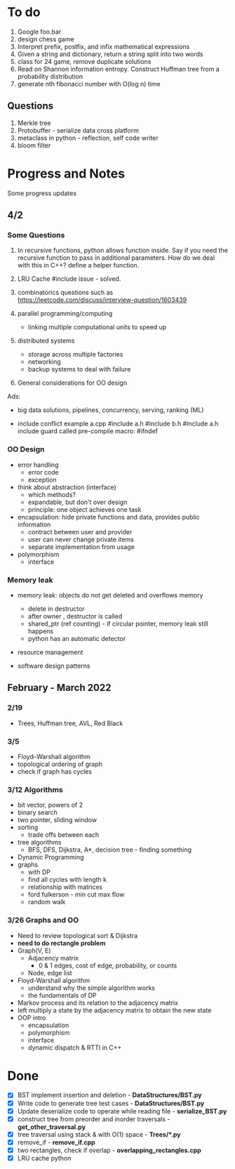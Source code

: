 # To do
1. Google foo.bar
2. design chess game
3. Interpret prefix, postfix, and infix mathematical expressions
4. Given a string and dictionary, return a string split into two words
5. class for 24 game, remove duplicate solutions
6. Read on Shannon information entropy. Construct Huffman tree from a probability distribution
7. generate nth fibonacci number with O(log n) time

## Questions
1. Merkle tree
2. Protobuffer - serialize data cross platform
3. metaclass in python - reflection, self code writer
4. bloom filter


# Progress and Notes
Some progress updates

## 4/2
### Some Questions
1. In recursive functions, python allows function inside. Say if you need the recursive function to pass in additional parameters. How do we deal with this in C++? define a helper function.
2. LRU Cache #include issue - solved.
3. combinatorics questions such as https://leetcode.com/discuss/interview-question/1603439
4. parallel programming/computing
   - linking multiple computational units to speed up

5. distributed systems
   - storage across multiple factories
   - networking
   - backup systems to deal with failure
6. General considerations for OO design


Ads:
- big data solutions, pipelines, concurrency, serving, ranking (ML)

* include conflict example
  a.cpp
    #include a.h
    #include b.h
      #include a.h
  include guard called pre-compile macro: #ifndef

### OO Design
- error handling
  - error code
  - exception
- think about abstraction (interface)
  - which methods?
  - expandable, but don't over design
  - principle: one object achieves one task
- encapsulation: hide private functions and data, provides public information
  - contract between user and provider
  - user can never change private items
  - separate implementation from usage
- polymorphism
  - interface

### Memory leak
- memory leak: objects do not get deleted and overflows memory
  - delete in destructor
  - after owner , destructor is called
  - shared_ptr (ref counting) - if circular pointer, memory leak still happens
  - python has an automatic detector

- resource management
- software design patterns

## February - March 2022
### 2/19
- Trees, Huffman tree, AVL, Red Black

### 3/5
- Floyd–Warshall algorithm
- topological ordering of graph
- check if graph has cycles

### 3/12 Algorithms
- bit vector, powers of 2
- binary search
- two pointer, sliding window
- sorting
  - trade offs between each
- tree algorithms
  - BFS, DFS, Dijkstra, A*, decision tree - finding something
- Dynamic Programming
- graphs
  - with DP
  - find all cycles with length k
  - relationship with matrices
  - ford fulkerson - min cut max flow
  - random walk

### 3/26 Graphs and OO
- Need to review topological sort & Dijkstra
- **need to do rectangle problem**
- Graph(V, E)
  - Adjacency matrix
    - 0 & 1 edges, cost of edge, probability, or counts
  - Node, edge list
- Floyd-Warshall algorithm
  - understand why the simple algorithm works
  - the fundamentals of DP
- Markov process and its relation to the adjacency matrix
- left multiply a state by the adjacency matrix to obtain the new state
- OOP intro
  - encapsulation
  - polymorphism
  - interface
  - dynamic dispatch & RTTI in C++

# Done
- [x] BST implement insertion and deletion - **DataStructures/BST.py**
- [x] Write code to generate tree test cases - **DataStructures/BST.py**
- [x] Update deserialize code to operate while reading file - **serialize_BST.py**
- [x] construct tree from preorder and inorder traversals - **get_other_traversal.py**
- [x] tree traversal using stack & with O(1) space - **Trees/*.py**
- [x] remove_if - **remove_if.cpp**
- [x] two rectangles, check if overlap - **overlapping_rectangles.cpp**
- [x] LRU cache python